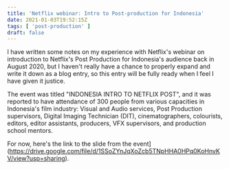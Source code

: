 ```yaml
---
title: 'Netflix webinar: Intro to Post-production for Indonesia'
date: 2021-01-03T19:52:15Z
tags: [ 'post-production' ]
draft: false
---
```


I have written some notes on my experience with Netflix's webinar on introduction to Netflix's Post Production for Indonesia's audience back in August 2020, but I haven't really have a chance to properly expand and write it down as a blog entry, so this entry will be fully ready when I feel I have given it justice.

The event was titled "INDONESIA INTRO TO NETFLIX POST", and it was reported to have attendance of 300 people from various capacities in Indonesia's film industry: Visual and Audio services, Post Production supervisors, Digital Imaging Technician (DIT), cinematographers, colourists, editors, editor assistants, producers, VFX supervisors, and production school mentors.

For now, here's the link to the slide from the event](https://drive.google.com/file/d/1SSoZYnJqXoZcb5TNpHHA0HPq0KoHnvKV/view?usp=sharing).

